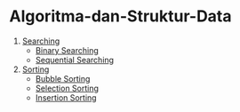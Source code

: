 # Algoritma-dan-Struktur-Data
 1. [Searching](https://github.com/Rio-Arya/Algoritma-dan-Struktur-Data/tree/main/SEARCHING)<br />
    - [Binary Searching](https://github.com/Rio-Arya/Algoritma-dan-Struktur-Data/tree/main/SEARCHING/Binary%20Searching)<br />
    - [Sequential Searching](https://github.com/Rio-Arya/Algoritma-dan-Struktur-Data/tree/main/SEARCHING/Sequential%20Searching)<br />
2. [Sorting](https://github.com/Rio-Arya/Algoritma-dan-Struktur-Data/tree/main/SORTING)<br />
    - [Bubble Sorting](https://github.com/Rio-Arya/Algoritma-dan-Struktur-Data/blob/main/SORTING/Bubble_Sorting.c)<br />
    - [Selection Sorting](https://github.com/Rio-Arya/Algoritma-dan-Struktur-Data/blob/main/SORTING/Selection_Sorting.c)<br />
    - [Insertion Sorting](https://github.com/Rio-Arya/Algoritma-dan-Struktur-Data/blob/main/SORTING/Insertion_Sorting.c)<br />

